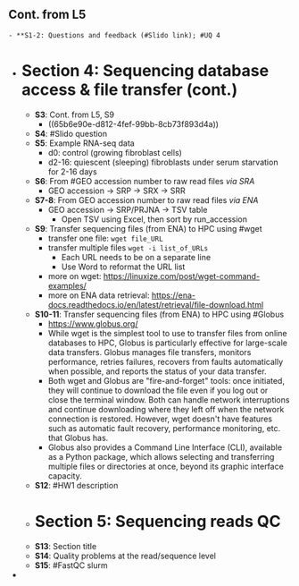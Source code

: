 ## Cont. from L5
	- **S1-2: Questions and feedback (#Slido link); #UQ 4
- # Section 4: Sequencing database access & file transfer (cont.)
	- **S3**: Cont. from L5, S9
		- ((65b6e90e-d812-4fef-99bb-8cb73f893d4a))
	- **S4**: #Slido question
	- **S5**: Example RNA-seq data
		- d0: control (growing fibroblast cells)
		- d2-16: quiescent (sleeping) fibroblasts under serum starvation for 2-16 days
	- **S6**: From #GEO accession number to raw read files *via SRA*
		- GEO accession -> SRP -> SRX -> SRR
	- **S7-8**: From GEO accession number to raw read files *via ENA*
		- GEO accession -> SRP/PRJNA -> TSV table
			- Open TSV using Excel, then sort by run_accession
	- **S9**: Transfer sequencing files (from ENA) to HPC using #wget
		- transfer one file: `wget file_URL`
		- transfer multiple files `wget -i list_of_URLs`
			- Each URL needs to be on a separate line
			- Use Word to reformat the URL list
		- more on wget: https://linuxize.com/post/wget-command-examples/
		- more on ENA data retrieval: https://ena-docs.readthedocs.io/en/latest/retrieval/file-download.html
	- **S10-11**: Transfer sequencing files (from ENA) to HPC using #Globus
		- https://www.globus.org/
		- While wget is the simplest tool to use to transfer files from online databases to HPC, Globus is particularly effective for large-scale data transfers. Globus manages file transfers, monitors performance, retries failures, recovers from faults automatically when possible, and reports the status of your data transfer.
		- Both wget and Globus are "fire-and-forget" tools: once initiated, they will continue to download the file even if you log out or close the terminal window. Both can handle network interruptions and continue downloading where they left off when the network connection is restored. However, wget doesn't have features such as automatic fault recovery, performance monitoring, etc. that Globus has.
		- Globus also provides a Command Line Interface (CLI), available as a Python package, which allows selecting and transferring multiple files or directories at once, beyond its graphic interface capacity.
	- **S12**: #HW1 description
	- # Section 5: Sequencing reads QC
	- **S13**: Section title
	- **S14**: Quality problems at the read/sequence level
	- **S15**: #FastQC slurm
-